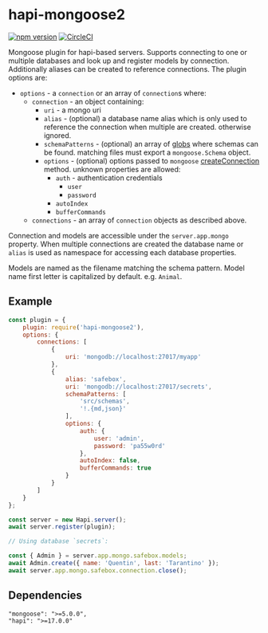 # hapi-mongoose2

[![npm version](https://badge.fury.io/js/hapi-mongoose2.svg)](https://badge.fury.io/js/hapi-mongoose2)
[![CircleCI](https://circleci.com/gh/nakardo/hapi-mongoose2.svg?style=svg)](https://circleci.com/gh/nakardo/hapi-mongoose2)

Mongoose plugin for hapi-based servers. Supports connecting to one or multiple
databases and look up and register models by connection. Additionally
aliases can be created to reference connections. The plugin options are:

- `options` - a `connection` or an array of `connection`s where:
  - `connection` - an object containing:
    - `uri` - a mongo uri
    - `alias` - (optional) a database name alias which is only used to reference the connection when multiple are created. otherwise ignored.
    - `schemaPatterns` - (optional) an array of [globs](https://github.com/isaacs/minimatch#usage) where schemas can be found. matching files must export a `mongoose.Schema` object.
    - `options` - (optional) options passed to `mongoose` [createConnection](https://mongoosejs.com/docs/connections.html#options) method. unknown properties are allowed:
      - `auth` - authentication credentials
        - `user`
        - `password`
      - `autoIndex`
      - `bufferCommands`
  - `connections` - an array of `connection` objects as described above.

Connection and models are accessible under the `server.app.mongo` property. When multiple connections are created the database name or `alias` is used as namespace for accessing each database properties.

Models are named as the filename matching the schema pattern. Model name first letter is capitalized by default. e.g. `Animal`.

## Example

```javascript
const plugin = {
    plugin: require('hapi-mongoose2'),
    options: {
        connections: [
            {
                uri: 'mongodb://localhost:27017/myapp'
            },
            {
                alias: 'safebox',
                uri: 'mongodb://localhost:27017/secrets',
                schemaPatterns: [
                    'src/schemas',
                    '!.{md,json}'
                ],
                options: {
                    auth: {
                        user: 'admin',
                        password: 'pa55w0rd'
                    },
                    autoIndex: false,
                    bufferCommands: true
                }
            }
        ]
    }
};

const server = new Hapi.server();
await server.register(plugin);

// Using database `secrets`:

const { Admin } = server.app.mongo.safebox.models;
await Admin.create({ name: 'Quentin', last: 'Tarantino' });
await server.app.mongo.safebox.connection.close();
```

## Dependencies

```
"mongoose": ">=5.0.0",
"hapi": ">=17.0.0"
```
